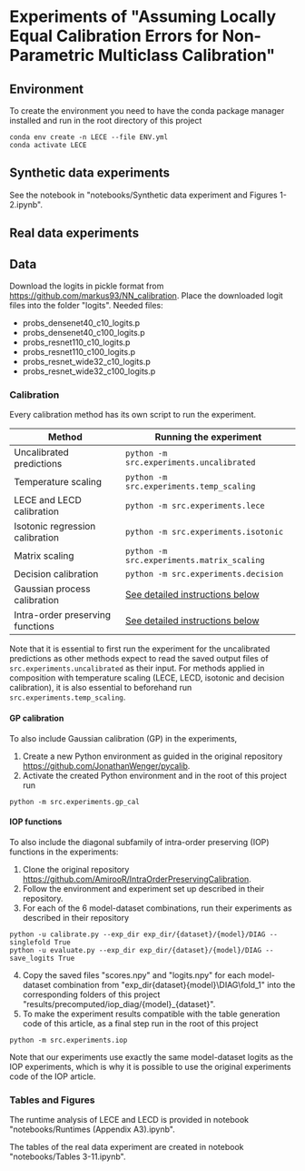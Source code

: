 # Experiments of "Assuming Locally Equal Calibration Errors for Non-Parametric Multiclass Calibration"

## Environment
To create the environment you need to have the conda package manager installed and run in the root directory of this project
```
conda env create -n LECE --file ENV.yml
conda activate LECE
```

## Synthetic data experiments

See the notebook in "notebooks/Synthetic data experiment and Figures 1-2.ipynb".

## Real data experiments

## Data
Download the logits in pickle format from https://github.com/markus93/NN_calibration.
Place the downloaded logit files into the folder "logits".
Needed files:
* probs_densenet40_c10_logits.p
* probs_densenet40_c100_logits.p
* probs_resnet110_c10_logits.p
* probs_resnet110_c100_logits.p
* probs_resnet_wide32_c10_logits.p
* probs_resnet_wide32_c100_logits.p

### Calibration
Every calibration method has its own script to run the experiment.

| Method       | Running the experiment |
|----------|---|
| Uncalibrated predictions | `python -m src.experiments.uncalibrated`|
| Temperature scaling | `python -m src.experiments.temp_scaling`|
|LECE and LECD calibration|`python -m src.experiments.lece`|
|Isotonic regression calibration|`python -m src.experiments.isotonic`|
|Matrix scaling|`python -m src.experiments.matrix_scaling`|
|Decision calibration|`python -m src.experiments.decision`|
|Gaussian process calibration|[See detailed instructions below](#gp-calibration)|
|Intra-order preserving functions |[See detailed instructions below](#iop-functions)|

Note that it is essential to first run the experiment for the uncalibrated predictions as other methods expect to read the saved output files of `src.experiments.uncalibrated` as their input.
For methods applied in composition with temperature scaling (LECE, LECD, isotonic and decision calibration), it is also essential to beforehand run `src.experiments.temp_scaling`.

#### GP calibration
To also include Gaussian calibration (GP) in the experiments, 
1. Create a new Python environment as guided in the original repository https://github.com/JonathanWenger/pycalib.
2. Activate the created Python environment and in the root of this project run
```
python -m src.experiments.gp_cal
```

#### IOP functions
To also include the diagonal subfamily of intra-order preserving (IOP) functions in the experiments:
1. Clone the original repository https://github.com/AmirooR/IntraOrderPreservingCalibration.
2. Follow the environment and experiment set up described in their repository.
3. For each of the 6 model-dataset combinations, run their experiments as described in their repository
```
python -u calibrate.py --exp_dir exp_dir/{dataset}/{model}/DIAG --singlefold True
python -u evaluate.py --exp_dir exp_dir/{dataset}/{model}/DIAG --save_logits True
```
4. Copy the saved files "scores.npy" and "logits.npy" for each model-dataset combination from "exp_dir\{dataset}\{model}\DIAG\fold_1" into the corresponding folders of this project "results/precomputed/iop_diag/{model}_{dataset}".
5. To make the experiment results compatible with the table generation code of this article, as a final step run in the root of this project
```
python -m src.experiments.iop
```
Note that our experiments use exactly the same model-dataset logits as the IOP experiments, which is why it is possible to use the original experiments code of the IOP article.

### Tables and Figures

The runtime analysis of LECE and LECD is provided in notebook "notebooks/Runtimes (Appendix A3).ipynb".

The tables of the real data experiment are created in notebook "notebooks/Tables 3-11.ipynb".

